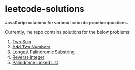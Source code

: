 # leetcode-solutions
JavaScript solutions for various leetcode practice questions.

Currently, the repo contains solutions for the below problems:

1) [Two Sum](https://leetcode.com/problems/two-sum/)
2) [Add Two Numbers](https://leetcode.com/problems/add-two-numbers/)
3) [Longest Palindromic Substring](https://leetcode.com/problems/longest-palindromic-substring/)
4) [Reverse Integer](https://leetcode.com/problems/reverse-integer/)
5) [Palindrome Linked List](https://leetcode.com/problems/palindrome-linked-list/)
